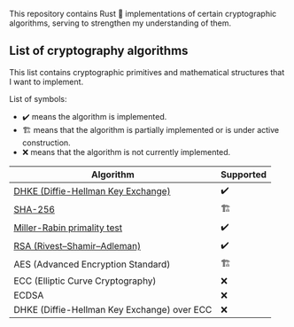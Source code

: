 This repository contains Rust 🦀 implementations of certain cryptographic algorithms, serving to strengthen my understanding of them.

## List of cryptography algorithms
This list contains cryptographic primitives and mathematical structures that I want to implement.

List of symbols:
- :heavy_check_mark: means the algorithm is implemented.
- 🏗️ means that the algorithm is partially implemented or is under active construction.
- :x: means that the algorithm is not currently implemented.

| Algorithm  | Supported        |
| -------------- | ------------------ |
| [DHKE (Diffie-Hellman Key Exchange)](https://github.com/0xphen/crypto-algo-rs/tree/main/diffie-hellman-key-exchange) | :heavy_check_mark: |
| [SHA-256](https://github.com/0xphen/crypto-algo-rs/tree/main/sha-256)    | 🏗️           |
|[Miller-Rabin primality test](https://github.com/0xphen/crypto-algo-rs/tree/main/miller-rabin-primality-test) | :heavy_check_mark: |
| [RSA (Rivest–Shamir–Adleman)](https://github.com/0xphen/crypto-algo-rs/tree/main/rsa) |  :heavy_check_mark:          |
| AES (Advanced Encryption Standard) | 🏗️           |
| ECC (Elliptic Curve Cryptography) | :x:          |
| ECDSA | :x:          |
| DHKE (Diffie-Hellman Key Exchange) over ECC | :x:          |

